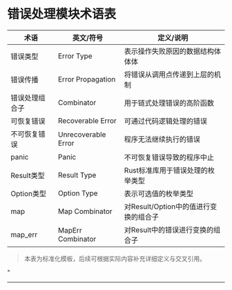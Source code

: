 ﻿# 错误处理模块术语表

| 术语         | 英文/符号         | 定义/说明 |
|--------------|-------------------|-----------|
| 错误类型     | Error Type        | 表示操作失败原因的数据结构体体体 |
| 错误传播     | Error Propagation | 将错误从调用点传递到上层的机制 |
| 错误处理组合子 | Combinator      | 用于链式处理错误的高阶函数 |
| 可恢复错误   | Recoverable Error | 可通过代码逻辑处理的错误 |
| 不可恢复错误 | Unrecoverable Error | 程序无法继续执行的错误 |
| panic        | Panic             | 不可恢复错误导致的程序中止 |
| Result类型   | Result Type       | Rust标准库用于错误处理的枚举类型 |
| Option类型   | Option Type       | 表示可选值的枚举类型 |
| map          | Map Combinator    | 对Result/Option中的值进行变换的组合子 |
| map_err      | MapErr Combinator | 对Result中的错误进行变换的组合子 |

> 本表为标准化模板，后续可根据实际内容补充详细定义与交叉引用。

"

---
